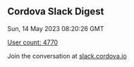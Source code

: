 ## Cordova Slack Digest
Sun, 14 May 2023 08:20:26 GMT

[User count: 4770](https://cordova.slack.com/)


Join the conversation at [slack.cordova.io](http://slack.cordova.io/)
